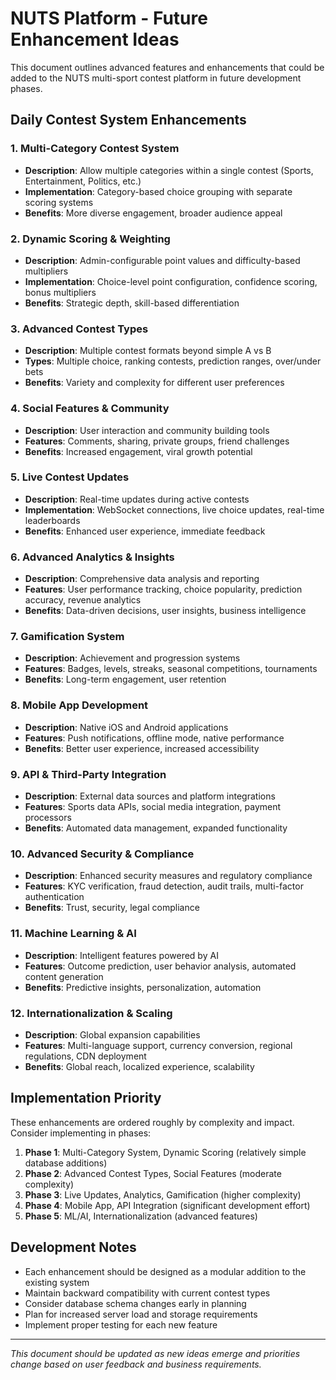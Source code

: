 # NUTS Platform - Future Enhancement Ideas

This document outlines advanced features and enhancements that could be added to the NUTS multi-sport contest platform in future development phases.

## Daily Contest System Enhancements

### 1. Multi-Category Contest System
- **Description**: Allow multiple categories within a single contest (Sports, Entertainment, Politics, etc.)
- **Implementation**: Category-based choice grouping with separate scoring systems
- **Benefits**: More diverse engagement, broader audience appeal

### 2. Dynamic Scoring & Weighting
- **Description**: Admin-configurable point values and difficulty-based multipliers
- **Implementation**: Choice-level point configuration, confidence scoring, bonus multipliers
- **Benefits**: Strategic depth, skill-based differentiation

### 3. Advanced Contest Types
- **Description**: Multiple contest formats beyond simple A vs B
- **Types**: Multiple choice, ranking contests, prediction ranges, over/under bets
- **Benefits**: Variety and complexity for different user preferences

### 4. Social Features & Community
- **Description**: User interaction and community building tools
- **Features**: Comments, sharing, private groups, friend challenges
- **Benefits**: Increased engagement, viral growth potential

### 5. Live Contest Updates
- **Description**: Real-time updates during active contests
- **Implementation**: WebSocket connections, live choice updates, real-time leaderboards
- **Benefits**: Enhanced user experience, immediate feedback

### 6. Advanced Analytics & Insights
- **Description**: Comprehensive data analysis and reporting
- **Features**: User performance tracking, choice popularity, prediction accuracy, revenue analytics
- **Benefits**: Data-driven decisions, user insights, business intelligence

### 7. Gamification System
- **Description**: Achievement and progression systems
- **Features**: Badges, levels, streaks, seasonal competitions, tournaments
- **Benefits**: Long-term engagement, user retention

### 8. Mobile App Development
- **Description**: Native iOS and Android applications
- **Features**: Push notifications, offline mode, native performance
- **Benefits**: Better user experience, increased accessibility

### 9. API & Third-Party Integration
- **Description**: External data sources and platform integrations
- **Features**: Sports data APIs, social media integration, payment processors
- **Benefits**: Automated data management, expanded functionality

### 10. Advanced Security & Compliance
- **Description**: Enhanced security measures and regulatory compliance
- **Features**: KYC verification, fraud detection, audit trails, multi-factor authentication
- **Benefits**: Trust, security, legal compliance

### 11. Machine Learning & AI
- **Description**: Intelligent features powered by AI
- **Features**: Outcome prediction, user behavior analysis, automated content generation
- **Benefits**: Predictive insights, personalization, automation

### 12. Internationalization & Scaling
- **Description**: Global expansion capabilities
- **Features**: Multi-language support, currency conversion, regional regulations, CDN deployment
- **Benefits**: Global reach, localized experience, scalability

## Implementation Priority

These enhancements are ordered roughly by complexity and impact. Consider implementing in phases:

1. **Phase 1**: Multi-Category System, Dynamic Scoring (relatively simple database additions)
2. **Phase 2**: Advanced Contest Types, Social Features (moderate complexity)
3. **Phase 3**: Live Updates, Analytics, Gamification (higher complexity)
4. **Phase 4**: Mobile App, API Integration (significant development effort)
5. **Phase 5**: ML/AI, Internationalization (advanced features)

## Development Notes

- Each enhancement should be designed as a modular addition to the existing system
- Maintain backward compatibility with current contest types
- Consider database schema changes early in planning
- Plan for increased server load and storage requirements
- Implement proper testing for each new feature

---

*This document should be updated as new ideas emerge and priorities change based on user feedback and business requirements.*
